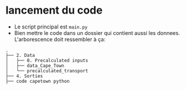 # lancement du code
- Le script principal est ```main.py```
- Bien mettre le code dans un dossier qui contient aussi les donnees. L'arborescence doit ressembler à ça:

```shell
.
├── 2. Data
│   ├── 0. Precalculated inputs
│   ├── data_Cape_Town
│   └── precalculated_transport
├── 4. Sorties
├── code capetown python
    
    
```
